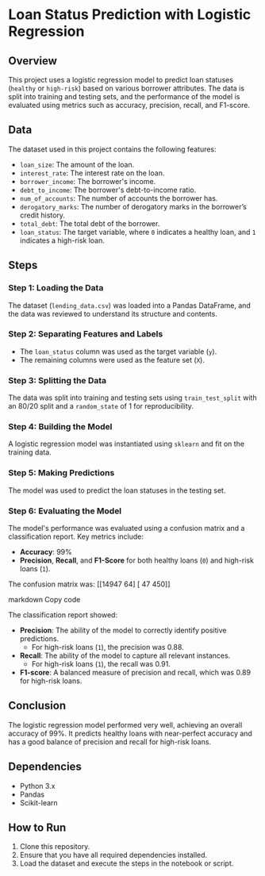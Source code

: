 # Loan Status Prediction with Logistic Regression

## Overview
This project uses a logistic regression model to predict loan statuses (`healthy` or `high-risk`) based on various borrower attributes. The data is split into training and testing sets, and the performance of the model is evaluated using metrics such as accuracy, precision, recall, and F1-score.

## Data
The dataset used in this project contains the following features:

- `loan_size`: The amount of the loan.
- `interest_rate`: The interest rate on the loan.
- `borrower_income`: The borrower's income.
- `debt_to_income`: The borrower's debt-to-income ratio.
- `num_of_accounts`: The number of accounts the borrower has.
- `derogatory_marks`: The number of derogatory marks in the borrower’s credit history.
- `total_debt`: The total debt of the borrower.
- `loan_status`: The target variable, where `0` indicates a healthy loan, and `1` indicates a high-risk loan.

## Steps

### Step 1: Loading the Data
The dataset (`lending_data.csv`) was loaded into a Pandas DataFrame, and the data was reviewed to understand its structure and contents.

### Step 2: Separating Features and Labels
- The `loan_status` column was used as the target variable (`y`).
- The remaining columns were used as the feature set (`X`).

### Step 3: Splitting the Data
The data was split into training and testing sets using `train_test_split` with an 80/20 split and a `random_state` of 1 for reproducibility.

### Step 4: Building the Model
A logistic regression model was instantiated using `sklearn` and fit on the training data.

### Step 5: Making Predictions
The model was used to predict the loan statuses in the testing set.

### Step 6: Evaluating the Model
The model's performance was evaluated using a confusion matrix and a classification report. Key metrics include:
- **Accuracy**: 99%
- **Precision**, **Recall**, and **F1-Score** for both healthy loans (`0`) and high-risk loans (`1`).

The confusion matrix was:
[[14947 64] [ 47 450]]

markdown
Copy code

The classification report showed:
- **Precision**: The ability of the model to correctly identify positive predictions.
  - For high-risk loans (`1`), the precision was 0.88.
- **Recall**: The ability of the model to capture all relevant instances.
  - For high-risk loans (`1`), the recall was 0.91.
- **F1-score**: A balanced measure of precision and recall, which was 0.89 for high-risk loans.

## Conclusion
The logistic regression model performed very well, achieving an overall accuracy of 99%. It predicts healthy loans with near-perfect accuracy and has a good balance of precision and recall for high-risk loans.

## Dependencies
- Python 3.x
- Pandas
- Scikit-learn

## How to Run
1. Clone this repository.
2. Ensure that you have all required dependencies installed.
3. Load the dataset and execute the steps in the notebook or script.
